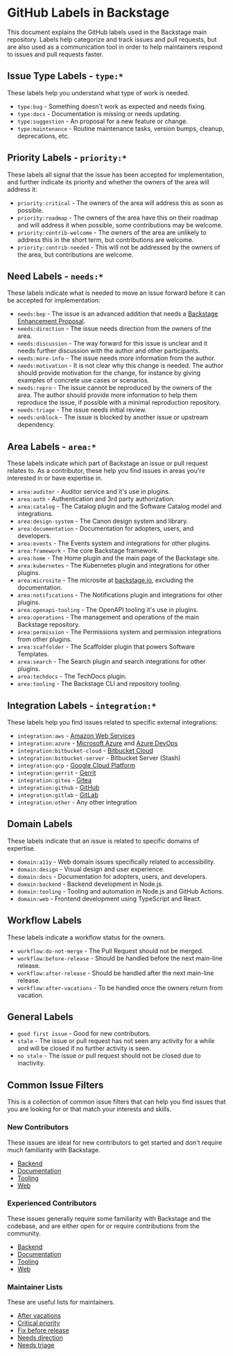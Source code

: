# GitHub Labels in Backstage

This document explains the GitHub labels used in the Backstage main repository. Labels help categorize and track issues and pull requests, but are also used as a communication tool in order to help maintainers respond to issues and pull requests faster.

## Issue Type Labels - `type:*`

These labels help you understand what type of work is needed.

- `type:bug` - Something doesn't work as expected and needs fixing.
- `type:docs` - Documentation is missing or needs updating.
- `type:suggestion` - An proposal for a new feature or change.
- `type:maintenance` - Routine maintenance tasks, version bumps, cleanup, deprecations, etc.

## Priority Labels - `priority:*`

These labels all signal that the issue has been accepted for implementation, and further indicate its priority and whether the owners of the area will address it:

- `priority:critical` - The owners of the area will address this as soon as possible.
- `priority:roadmap` - The owners of the area have this on their roadmap and will address it when possible, some contributions may be welcome.
- `priority:contrib-welcome` - The owners of the area are unlikely to address this in the short term, but contributions are welcome.
- `priority:contrib-needed` - This will not be addressed by the owners of the area, but contributions are welcome.

## Need Labels - `needs:*`

These labels indicate what is needed to move an issue forward before it can be accepted for implementation:

- `needs:bep` - The issue is an advanced addition that needs a [Backstage Enhancement Proposal](./beps/README.md).
- `needs:direction` - The issue needs direction from the owners of the area.
- `needs:discussion` - The way forward for this issue is unclear and it needs further discussion with the author and other participants.
- `needs:more-info` - The issue needs more information from the author.
- `needs:motivation` - It is not clear why this change is needed. The author should provide motivation for the change, for instance by giving examples of concrete use cases or scenarios.
- `needs:repro` - The issue cannot be reproduced by the owners of the area. The author should provide more information to help them reproduce the issue, if possible with a minimal reproduction repository.
- `needs:triage` - The issue needs initial review.
- `needs:unblock` - The issue is blocked by another issue or upstream dependency.

## Area Labels - `area:*`

These labels indicate which part of Backstage an issue or pull request relates to. As a contributor, these help you find issues in areas you're interested in or have expertise in.

- `area:auditor` - Auditor service and it's use in plugins.
- `area:auth` - Authentication and 3rd party authorization.
- `area:catalog` - The Catalog plugin and the Software Catalog model and integrations.
- `area:design-system` - The Canon design system and library.
- `area:documentation` - Documentation for adopters, users, and developers.
- `area:events` - The Events system and integrations for other plugins.
- `area:framework` - The core Backstage framework.
- `area:home` - The Home plugin and the main page of the Backstage site.
- `area:kubernetes` - The Kubernetes plugin and integrations for other plugins.
- `area:microsite` - The microsite at [backstage.io](https://backstage.io), excluding the documentation.
- `area:notifications` - The Notifications plugin and integrations for other plugins.
- `area:openapi-tooling` - The OpenAPI tooling it's use in plugins.
- `area:operations` - The management and operations of the main Backstage repository.
- `area:permission` - The Permissions system and permission integrations from other plugins.
- `area:scaffolder` - The Scaffolder plugin that powers Software Templates.
- `area:search` - The Search plugin and search integrations for other plugins.
- `area:techdocs` - The TechDocs plugin.
- `area:tooling` - The Backstage CLI and repository tooling.

## Integration Labels - `integration:*`

These labels help you find issues related to specific external integrations:

- `integration:aws` - [Amazon Web Services](https://aws.amazon.com/)
- `integration:azure` - [Microsoft Azure](https://azure.microsoft.com/) and [Azure DevOps](https://dev.azure.com/)
- `integration:bitbucket-cloud` - [Bitbucket Cloud](https://bitbucket.org/)
- `integration:bitbucket-server` - Bitbucket Server (Stash)
- `integration:gcp` - [Google Cloud Platform](https://cloud.google.com/)
- `integration:gerrit` - [Gerrit](https://www.gerritcodereview.com/)
- `integration:gitea` - [Gitea](https://gitea.com/)
- `integration:github` - [GitHub](https://github.com/)
- `integration:gitlab` - [GitLab](https://gitlab.com/)
- `integration:other` - Any other integration

## Domain Labels

These labels indicate that an issue is related to specific domains of expertise.

- `domain:a11y` - Web domain issues specifically related to accessibility.
- `domain:design` - Visual design and user experience.
- `domain:docs` - Documentation for adopters, users, and developers.
- `domain:backend` - Backend development in Node.js.
- `domain:tooling` - Tooling and automation in Node.js and GitHub Actions.
- `domain:web` - Frontend development using TypeScript and React.

## Workflow Labels

These labels indicate a workflow status for the owners.

- `workflow:do-not-merge` - The Pull Request should not be merged.
- `workflow:before-release` - Should be handled before the next main-line release.
- `workflow:after-release` - Should be handled after the next main-line release.
- `workflow:after-vacations` - To be handled once the owners return from vacation.

## General Labels

- `good first issue` - Good for new contributors.
- `stale` - The issue or pull request has not seen any activity for a while and will be closed if no further activity is seen.
- `no stale` - The issue or pull request should not be closed due to inactivity.

## Common Issue Filters

This is a collection of common issue filters that can help you find issues that you are looking for or that match your interests and skills.

### New Contributors

These issues are ideal for new contributors to get started and don't require much familiarity with Backstage.

- [Backend](https://github.com/backstage/backstage/issues?q=is%3Aopen%20is%3Aissue%20label%3A%22good%20first%20issue%22%20label%3A%22domain%3Abackend%22%20)
- [Documentation](https://github.com/backstage/backstage/issues?q=is%3Aopen%20is%3Aissue%20label%3A%22good%20first%20issue%22%20label%3A%22domain%3Adocs%22%20)
- [Tooling](https://github.com/backstage/backstage/issues?q=is%3Aopen%20is%3Aissue%20label%3A%22good%20first%20issue%22%20label%3A%22domain%3Atooling%22%20)
- [Web](https://github.com/backstage/backstage/issues?q=is%3Aopen%20is%3Aissue%20label%3A%22good%20first%20issue%22%20label%3A%22domain%3Aweb%22%20)

### Experienced Contributors

These issues generally require some familiarity with Backstage and the codebase, and are either open for or require contributions from the community.

- [Backend](<https://github.com/backstage/backstage/issues?q=is%3Aopen%20is%3Aissue%20(label%3Apriority%3Acontrib-welcome%20OR%20label%3Apriority%3Acontrib-needed)%20label%3A%22domain%3Abackend%22%20>)
- [Documentation](<https://github.com/backstage/backstage/issues?q=is%3Aopen%20is%3Aissue%20(label%3Apriority%3Acontrib-welcome%20OR%20label%3Apriority%3Acontrib-needed)%20label%3A%22domain%3Adocs%22%20>)
- [Tooling](<https://github.com/backstage/backstage/issues?q=is%3Aopen%20is%3Aissue%20(label%3Apriority%3Acontrib-welcome%20OR%20label%3Apriority%3Acontrib-needed)%20label%3A%22domain%3Atooling%22%20>)
- [Web](<https://github.com/backstage/backstage/issues?q=is%3Aopen%20is%3Aissue%20(label%3Apriority%3Acontrib-welcome%20OR%20label%3Apriority%3Acontrib-needed)%20label%3A%22domain%3Aweb%22%20>)

### Maintainer Lists

These are useful lists for maintainers.

- [After vacations](https://github.com/backstage/backstage/issues?q=is%3Aopen%20is%3Aissue%20label%3A%22after%20vacations%22)
- [Critical priority](https://github.com/backstage/backstage/issues?q=is%3Aopen%20is%3Aissue%20label%3A%22priority%3Acritical%22)
- [Fix before release](https://github.com/backstage/backstage/issues?q=is%3Aopen%20is%3Aissue%20label%3A%22fix%20before%20release%22)
- [Needs direction](https://github.com/backstage/backstage/issues?q=is%3Aopen%20is%3Aissue%20label%3A%22needs%3Adirection%22)
- [Needs triage](https://github.com/backstage/backstage/issues?q=is%3Aopen%20is%3Aissue%20label%3A%22needs%3Atriage%22)
